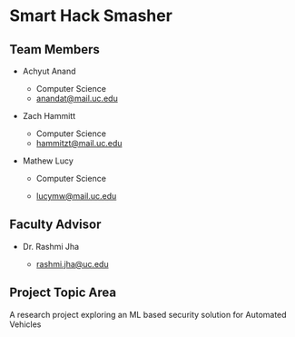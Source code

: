 # Smart Hack Smasher



## Team Members

* Achyut Anand

  * Computer Science
  * anandat@mail.uc.edu

* Zach Hammitt

  * Computer Science
  * hammitzt@mail.uc.edu

* Mathew Lucy

  * Computer Science

  * lucymw@mail.uc.edu

    

## Faculty Advisor

* Dr. Rashmi Jha

  * rashmi.jha@uc.edu

    

## Project Topic Area

A research project exploring an ML based security solution for Automated Vehicles